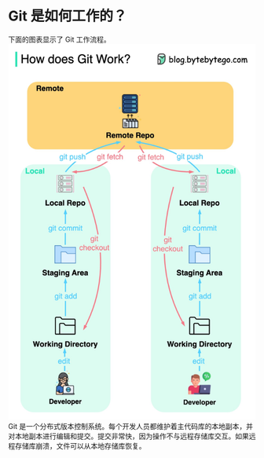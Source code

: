 # Git 是如何工作的？

下面的图表显示了 Git 工作流程。![](../images/git-workflow.jpeg)Git 是一个分布式版本控制系统。每个开发人员都维护着主代码库的本地副本，并对本地副本进行编辑和提交。提交非常快，因为操作不与远程存储库交互。如果远程存储库崩溃，文件可以从本地存储库恢复。